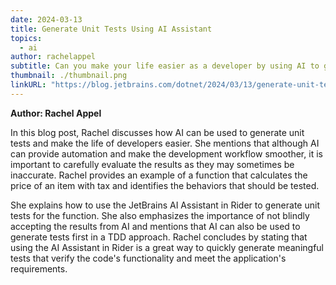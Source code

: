 ```yaml
---
date: 2024-03-13
title: Generate Unit Tests Using AI Assistant
topics:
  - ai
author: rachelappel
subtitle: Can you make your life easier as a developer by using AI to generate unit tests?
thumbnail: ./thumbnail.png
linkURL: "https://blog.jetbrains.com/dotnet/2024/03/13/generate-unit-tests-using-ai/"
---
```


**Author: Rachel Appel**

In this blog post, Rachel discusses how AI can be used to generate unit tests and make the life of developers easier. She mentions that although AI can provide automation and make the development workflow smoother, it is important to carefully evaluate the results as they may sometimes be inaccurate. Rachel provides an example of a function that calculates the price of an item with tax and identifies the behaviors that should be tested.

She explains how to use the JetBrains AI Assistant in Rider to generate unit tests for the function. She also emphasizes the importance of not blindly accepting the results from AI and mentions that AI can also be used to generate tests first in a TDD approach. Rachel concludes by stating that using the AI Assistant in Rider is a great way to quickly generate meaningful tests that verify the code's functionality and meet the application's requirements.
